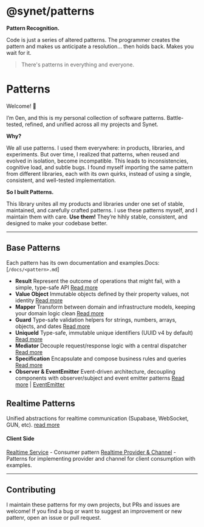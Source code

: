 # @synet/patterns

**Pattern Recognition.**

Code is just a series of altered patterns.
The programmer creates the pattern and makes us anticipate a resolution...
then holds back.
Makes you wait for it.

> There's patterns in everything and everyone.

# Patterns

Welcome! 👋

I’m 0en, and this is my personal collection of software patterns. Battle-tested, refined, and unified across all my projects and Synet.

**Why?**

We all use patterns. I used them everywhere: in products, libraries, and experiments. But over time, I realized that patterns, when reused and evolved in isolation, become incompatible. This leads to inconsistencies, cognitive load, and subtle bugs. I found myself importing the same pattern from different libraries, each with its own quirks, instead of using a single, consistent, and well-tested implementation.

**So I built Patterns.**

This library unites all my products and libraries under one set of stable, maintained, and carefully crafted patterns.
I use these patterns myself, and I maintain them with care.
**Use them!** They’re hihly stable, consistent, and designed to make your codebase better.

---

## Base Patterns

Each pattern has its own documentation and examples.Docs: [`/docs/<pattern>.md`]

- **Result** Represent the outcome of operations that might fail, with a simple, type-safe API [Read more](https://github.com/anton-ecom/patterns/docs/result.md)
- **Value Object** Immutable objects defined by their property values, not identity [Read more](https://github.com/anton-ecom/patterns/docs/value-object.md)
- **Mapper** Transform between domain and infrastructure models, keeping your domain logic clean [Read more](https://github.com/anton-ecom/patterns/docs/mapper.md)
- **Guard** Type-safe validation helpers for strings, numbers, arrays, objects, and dates [Read more](https://github.com/anton-ecom/patterns/docs/guard.md)
- **UniqueId** Type-safe, immutable unique identifiers (UUID v4 by default) [Read more](https://github.com/anton-ecom/patterns/docs/unique-id.md)
- **Mediator** Decouple request/response logic with a central dispatcher [Read more](https://github.com/anton-ecom/patterns/docs/mediator.md)
- **Specification** Encapsulate and compose business rules and queries [Read more](https://github.com/anton-ecom/patterns/docs/specification.md)
- **Observer & EventEmitter** Event-driven architecture, decoupling components with observer/subject and event emitter patterns  [Read more](https://github.com/anton-ecom/patterns/docs/observer.md) | [EventEmitter](https://github.com/anton-ecom/patterns/docs/event-emitter.md)

## Realtime Patterns

Unified abstractions for realtime communication (Supabase, WebSocket, GUN, etc). [read more](https://github.com/anton-ecom/patterns/docs/realtime/realtime.md)

#### Client Side

[Realtime Service](https://github.com/anton-ecom/patterns/docs/realtime/realtime-service.md) - Consumer pattern
[Realtime Provider &amp; Channel](https://github.com/anton-ecom/patterns/docs/realtime/realtime-provider-channel.md) - Patterns for implementing provider and channel for client consumption with examples.

---

## Contributing

I maintain these patterns for my own projects, but PRs and issues are welcome!
If you find a bug or want to suggest an improvement or new pattenr, open an issue or pull request.

